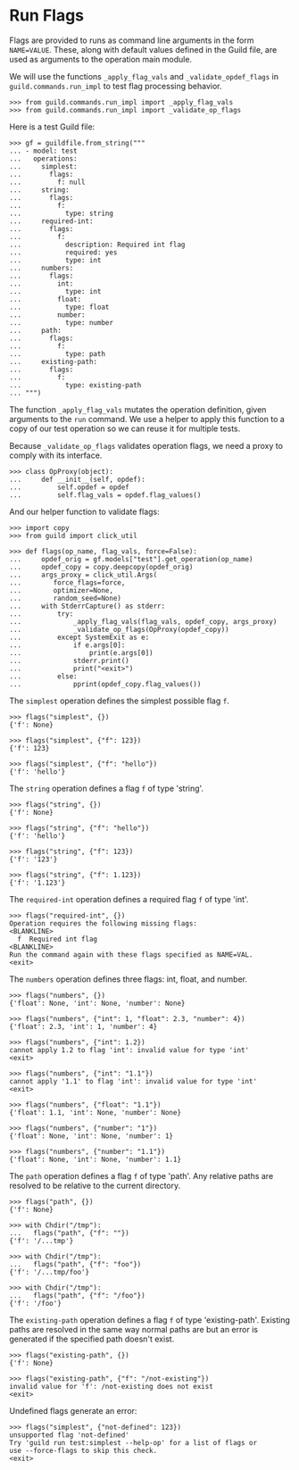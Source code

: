 # Run Flags

Flags are provided to runs as command line arguments in the form
`NAME=VALUE`. These, along with default values defined in the Guild
file, are used as arguments to the operation main module.

We will use the functions `_apply_flag_vals` and
`_validate_opdef_flags` in `guild.commands.run_impl` to test flag
processing behavior.

    >>> from guild.commands.run_impl import _apply_flag_vals
    >>> from guild.commands.run_impl import _validate_op_flags

Here is a test Guild file:

    >>> gf = guildfile.from_string("""
    ... - model: test
    ...   operations:
    ...     simplest:
    ...       flags:
    ...         f: null
    ...     string:
    ...       flags:
    ...         f:
    ...           type: string
    ...     required-int:
    ...       flags:
    ...         f:
    ...           description: Required int flag
    ...           required: yes
    ...           type: int
    ...     numbers:
    ...       flags:
    ...         int:
    ...           type: int
    ...         float:
    ...           type: float
    ...         number:
    ...           type: number
    ...     path:
    ...       flags:
    ...         f:
    ...           type: path
    ...     existing-path:
    ...       flags:
    ...         f:
    ...           type: existing-path
    ... """)

The function `_apply_flag_vals` mutates the operation definition,
given arguments to the `run` command. We use a helper to apply this
function to a copy of our test operation so we can reuse it for
multiple tests.

Because `_validate_op_flags` validates operation flags, we need a
proxy to comply with its interface.

    >>> class OpProxy(object):
    ...     def __init__(self, opdef):
    ...         self.opdef = opdef
    ...         self.flag_vals = opdef.flag_values()

And our helper function to validate flags:

    >>> import copy
    >>> from guild import click_util

    >>> def flags(op_name, flag_vals, force=False):
    ...     opdef_orig = gf.models["test"].get_operation(op_name)
    ...     opdef_copy = copy.deepcopy(opdef_orig)
    ...     args_proxy = click_util.Args(
    ...        force_flags=force,
    ...        optimizer=None,
    ...        random_seed=None)
    ...     with StderrCapture() as stderr:
    ...         try:
    ...             _apply_flag_vals(flag_vals, opdef_copy, args_proxy)
    ...             _validate_op_flags(OpProxy(opdef_copy))
    ...         except SystemExit as e:
    ...             if e.args[0]:
    ...                 print(e.args[0])
    ...             stderr.print()
    ...             print("<exit>")
    ...         else:
    ...             pprint(opdef_copy.flag_values())

The `simplest` operation defines the simplest possible flag `f`.

    >>> flags("simplest", {})
    {'f': None}

    >>> flags("simplest", {"f": 123})
    {'f': 123}

    >>> flags("simplest", {"f": "hello"})
    {'f': 'hello'}

The `string` operation defines a flag `f` of type 'string'.

    >>> flags("string", {})
    {'f': None}

    >>> flags("string", {"f": "hello"})
    {'f': 'hello'}

    >>> flags("string", {"f": 123})
    {'f': '123'}

    >>> flags("string", {"f": 1.123})
    {'f': '1.123'}

The `required-int` operation defines a required flag `f` of type
'int'.

    >>> flags("required-int", {})
    Operation requires the following missing flags:
    <BLANKLINE>
      f  Required int flag
    <BLANKLINE>
    Run the command again with these flags specified as NAME=VAL.
    <exit>

The `numbers` operation defines three flags: int, float, and number.

    >>> flags("numbers", {})
    {'float': None, 'int': None, 'number': None}

    >>> flags("numbers", {"int": 1, "float": 2.3, "number": 4})
    {'float': 2.3, 'int': 1, 'number': 4}

    >>> flags("numbers", {"int": 1.2})
    cannot apply 1.2 to flag 'int': invalid value for type 'int'
    <exit>

    >>> flags("numbers", {"int": "1.1"})
    cannot apply '1.1' to flag 'int': invalid value for type 'int'
    <exit>

    >>> flags("numbers", {"float": "1.1"})
    {'float': 1.1, 'int': None, 'number': None}

    >>> flags("numbers", {"number": "1"})
    {'float': None, 'int': None, 'number': 1}

    >>> flags("numbers", {"number": "1.1"})
    {'float': None, 'int': None, 'number': 1.1}

The `path` operation defines a flag `f` of type 'path'. Any relative
paths are resolved to be relative to the current directory.

    >>> flags("path", {})
    {'f': None}

    >>> with Chdir("/tmp"):
    ...   flags("path", {"f": ""})
    {'f': '/...tmp'}

    >>> with Chdir("/tmp"):
    ...   flags("path", {"f": "foo"})
    {'f': '/...tmp/foo'}

    >>> with Chdir("/tmp"):
    ...   flags("path", {"f": "/foo"})
    {'f': '/foo'}

The `existing-path` operation defines a flag `f` of type
'existing-path'. Existing paths are resolved in the same way normal
paths are but an error is generated if the specified path doesn't
exist.

    >>> flags("existing-path", {})
    {'f': None}

    >>> flags("existing-path", {"f": "/not-existing"})
    invalid value for 'f': /not-existing does not exist
    <exit>

Undefined flags generate an error:

    >>> flags("simplest", {"not-defined": 123})
    unsupported flag 'not-defined'
    Try 'guild run test:simplest --help-op' for a list of flags or
    use --force-flags to skip this check.
    <exit>
